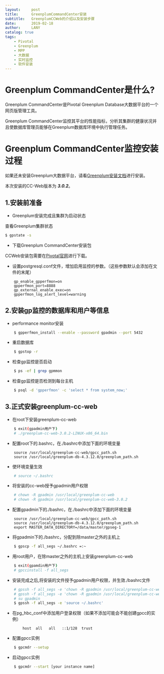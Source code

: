 ```yaml
---
layout:     post
title:      GreenplumCommandCenter安装
subtitle:   GreenplumCCWeb的介绍以及安装步骤
date:       2019-02-18
author:     LANY
catalog: true
tags:
    - Pivotal
    - Greenplum
    - MPP
    - 大数据
	- 实时监控
	- 软件安装
---
```

# Greenplum CommandCenter是什么?


Greenplum CommandCenter是Pivotal Greenplum Database大数据平台的一个网页版管理工具。

Greenplum CommandCenter监控其平台的性能指标，分析其集群的健康状况并且使数据库管理员能够在Greenplum数据库环境中执行管理任务。


# Greenplum CommandCenter监控安装过程

如果还未安装Greenplum大数据平台，请看[Greenplum安装文档](https://hilany.github.io/2019/02/17/Greenplum%E5%AE%89%E8%A3%85/)进行安装。

本次安装的CC-Web版本为 ***3.0.2***。


## 1.安装前准备

- Greenplum安装完成且集群为启动状态

查看Greenplum集群状态

```bash
$ gpstate -s
```

- 下载Greenplum CommandCenter安装包

CCWeb安装包需要在[Pivotal官网](https://network.pivotal.io/products/pivotal-gpdb/#/releases/2684)进行下载。

- 设置postgresql.conf文件，增加启用监控的参数。（这些参数默认会添加在文件的末尾）

```
    gp_enable_gpperfmon=on
    gpperfmon_port=8888
    gp_external_enable_exec=on
    gpperfmon_log_alert_level=warning
```
        
## 2.安装gp监控的数据库和用户等信息

- performance monitor安装
      
```bash 
    $ gpperfmon_install --enable --password gpadmin --port 5432
```

- 重启数据库

```bash
	$ gpstop -r
```
		
- 检查gp监控是否启动

```bash
	$ ps -ef | grep gpmmon
```
		
- 检查gp监控是否检测到每台主机
		
```bash	
	$ psql -d 'gpperfmon' -c 'select * from system_now;'
```		
 

## 3.正式安装greenplum-cc-web
- 在root下安装greenplum-cc-web
		
```bash
	$ exit(gpadmin用户下)
	# ./greenplum-cc-web-3.0.2-LINUX-x86_64.bin 
```
		
- 配置root下的.bashrc，在./bashrc中添加下面的环境变量
 
```		
 	source /usr/local/greenplum-cc-web/gpcc_path.sh 
	source /usr/local/greenplum-db-4.3.12.0/greenplum_path.sh
```
 		
- 使环境变量生效

```bash
	# source ~/.bashrc
```

- 将安装的cc-web授予gpadmin用户权限

```bash
	# chown -R gpadmin /usr/local/greenplum-cc-web
	# chown -R gpadmin /usr/local/greenplum-cc-web-3.0.2
```
		
- 配置gpadmin下的./bashrc，在./bashrc中添加下面的环境变量

```
	source /usr/local/greenplum-cc-web/gpcc_path.sh 
	source /usr/local/greenplum-db-4.3.12.0/greenplum_path.sh
	export MASTER_DATA_DIRECTORY=/data/master/gpseg-1
```
		
- 将gpadmin下的./bashrc，分配到除master之外的主机上

```bash
	$ gpscp -f all_segs ~/.bashrc =:~
```
		
- 用root用户，在除master之外的主机上安装greenplum-cc-web

```bash
	$ exit(gpamdin用户下)
	# gpccinstall -f all_segs
```
		
- 安装完成之后,将安装的文件授予gpadmin用户权限，并生效./bashrc文件

```bash
	# gpssh -f all_segs -e 'chown -R gpadmin /usr/local/greenplum-cc-web'
	# gpssh -f all_segs -e 'chown -R gpadmin /usr/local/greenplum-cc-web-3.0.2'
	# su gpadmin
	$ gpssh -f all_segs -e 'source ~/.bashrc'
```
		
- 在pg_hbc_conf中添加用户登录权限（如果不添加可能会不能创建gpcc的实例）

```
		host  all   all   ::1/128  trust
```
		
- 配置gpcc实例

```bash
	$ gpcmdr --setup
```
		
- 启动gpcc实例

```bash
	$ gpcmdr --start [your instance name]
```